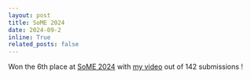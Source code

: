 ```yaml
---
layout: post
title: SoME 2024
date: 2024-09-2
inline: True
related_posts: false
---
```


Won the 6th place at [SoME 2024](https://some.3b1b.co/results) with [my video](https://www.youtube.com/@Deepia-ls2fo) out of 142 submissions !